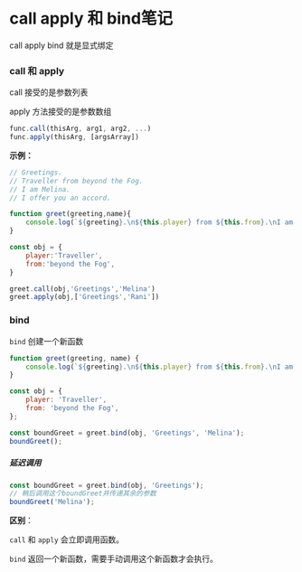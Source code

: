 
# call apply 和 bind笔记
call apply bind 就是显式绑定
### call 和 apply

call 接受的是参数列表

apply 方法接受的是参数数组

```javascript
func.call(thisArg, arg1, arg2, ...)
func.apply(thisArg, [argsArray])
```

**示例：**

```javascript
// Greetings.
// Traveller from beyond the Fog.
// I am Melina.
// I offer you an accord. 

function greet(greeting,name){
    console.log(`${greeting}.\n${this.player} from ${this.from}.\nI am ${name}.\nI offer you an accord. `);
}

const obj = {
    player:'Traveller',
    from:'beyond the Fog',
}

greet.call(obj,'Greetings','Melina')
greet.apply(obj,['Greetings','Rani'])
```



### bind

`bind` 创建一个新函数

```javascript
function greet(greeting, name) {
    console.log(`${greeting}.\n${this.player} from ${this.from}.\nI am ${name}.\nI offer you an accord.`);
}

const obj = {
    player: 'Traveller',
    from: 'beyond the Fog',
};

const boundGreet = greet.bind(obj, 'Greetings', 'Melina');
boundGreet();
```

##### 延迟调用

```javascript
const boundGreet = greet.bind(obj, 'Greetings');
// 稍后调用这个boundGreet并传递其余的参数
boundGreet('Melina'); 
```



**区别**：

`call` 和 `apply` 会立即调用函数。

`bind` 返回一个新函数，需要手动调用这个新函数才会执行。





